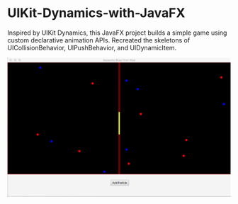 # UIKit-Dynamics-with-JavaFX
Inspired by UIKit Dynamics, this JavaFX project builds a simple game using custom declarative animation APIs. Recreated the skeletons of UICollisionBehavior, UIPushBehavior, and UIDynamicItem.

![](demo.png)
